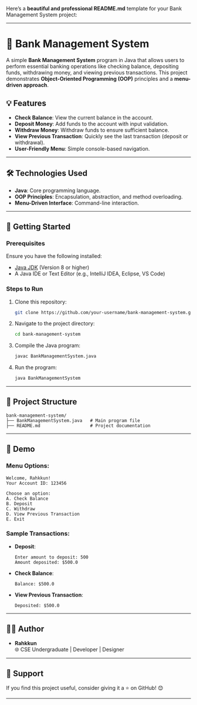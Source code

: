 Here’s a **beautiful and professional README.md** template for your Bank Management System project:

---

# 🏦 Bank Management System

A simple **Bank Management System** program in Java that allows users to perform essential banking operations like checking balance, depositing funds, withdrawing money, and viewing previous transactions. This project demonstrates **Object-Oriented Programming (OOP)** principles and a **menu-driven approach**.

## 💡 Features

- **Check Balance**: View the current balance in the account.
- **Deposit Money**: Add funds to the account with input validation.
- **Withdraw Money**: Withdraw funds to ensure sufficient balance.
- **View Previous Transaction**: Quickly see the last transaction (deposit or withdrawal).
- **User-Friendly Menu**: Simple console-based navigation.

---

## 🛠️ Technologies Used

- **Java**: Core programming language.
- **OOP Principles**: Encapsulation, abstraction, and method overloading.
- **Menu-Driven Interface**: Command-line interaction.

---

## 🚀 Getting Started

### Prerequisites
Ensure you have the following installed:
- [Java JDK](https://www.oracle.com/java/technologies/javase-downloads.html) (Version 8 or higher)
- A Java IDE or Text Editor (e.g., IntelliJ IDEA, Eclipse, VS Code)

### Steps to Run
1. Clone this repository:
   ```bash
   git clone https://github.com/your-username/bank-management-system.git
   ```
2. Navigate to the project directory:
   ```bash
   cd bank-management-system
   ```
3. Compile the Java program:
   ```bash
   javac BankManagementSystem.java
   ```
4. Run the program:
   ```bash
   java BankManagementSystem
   ```

---

## 📂 Project Structure

```
bank-management-system/
├── BankManagementSystem.java   # Main program file
├── README.md                   # Project documentation
```

---

## 📸 Demo

### Menu Options:
```
Welcome, Rahkkun!
Your Account ID: 123456

Choose an option:
A. Check Balance
B. Deposit
C. Withdraw
D. View Previous Transaction
E. Exit
```

### Sample Transactions:
- **Deposit**:
  ```
  Enter amount to deposit: 500
  Amount deposited: $500.0
  ```

- **Check Balance**:
  ```
  Balance: $500.0
  ```

- **View Previous Transaction**:
  ```
  Deposited: $500.0
  ```

---


## 👨‍💻 Author

- **Rahkkun**  
  🌐 CSE Undergraduate | Developer | Designer  
---

## 🌟 Support

If you find this project useful, consider giving it a ⭐ on GitHub! 😊

---
